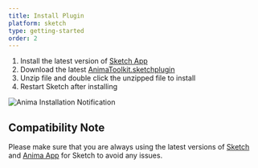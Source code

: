```yaml
---
title: Install Plugin
platform: sketch
type: getting-started
order: 2
---
```


1. Install the latest version of [Sketch App](https://www.sketchapp.com/updates/)
2. Download the latest [AnimaToolkit.sketchplugin](https://www.animaapp.com/changelog)
3. Unzip file and double click the unzipped file to install
4. Restart Sketch after installing

![Anima Installation Notification](http://f.cl.ly/items/3X0d3j0W222x2M3G2823/AnimaToolkit%203.0.png)


## Compatibility Note

Please make sure that you are always using the latest versions of [Sketch](https://www.sketchapp.com/updates/) and [Anima App](http://www.animaapp.com/changelog) for Sketch to avoid any issues.



